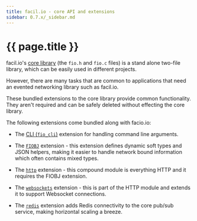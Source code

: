 ```yaml
---
title: facil.io - core API and extensions
sidebar: 0.7.x/_sidebar.md
---
```

# {{ page.title }}

facil.io's [core library](fio) (the `fio.h` and `fio.c` files) is a stand alone two-file library, which can be easily used in different projects.

However, there are many tasks that are common to applications that need an evented networking library such as facil.io.

These bundled extensions to the core library provide common functionality. They aren't required and can be safely deleted without effecting the core library.

The following extensions come bundled along with facio.io:

* The [CLI (`fio_cli`)](fio_cli) extension for handling command line arguments.

* The [`FIOBJ`](fiobj) extension - this extension defines dynamic soft types and JSON helpers, making it easier to handle network bound information which often contains mixed types.

* The [`http`](http) extension - this compound module is everything HTTP and it requires the FIOBJ extension.

* The [`websockets`](websockets) extension - this is part of the HTTP module and extends it to support Websocket connections.

* The [`redis`](redis) extension adds Redis connectivity to the core pub/sub service, making horizontal scaling a breeze.
